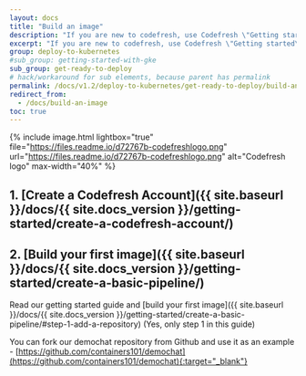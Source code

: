 ```yaml
---
layout: docs
title: "Build an image"
description: "If you are new to codefresh, use Codefresh \"Getting started\" guides to create an account and build an image."
excerpt: "If you are new to codefresh, use Codefresh \"Getting started\" guides to create an account and build an image."
group: deploy-to-kubernetes
#sub_group: getting-started-with-gke
sub_group: get-ready-to-deploy
# hack/workaround for sub elements, because parent has permalink
permalink: /docs/v1.2/deploy-to-kubernetes/get-ready-to-deploy/build-an-image/
redirect_from:
  - /docs/build-an-image
toc: true
---
```


{% include image.html 
lightbox="true" 
file="https://files.readme.io/d72767b-codefreshlogo.png" 
url="https://files.readme.io/d72767b-codefreshlogo.png" 
alt="Codefresh logo" 
max-width="40%" 
%}

## 1. [Create a Codefresh Account]({{ site.baseurl }}/docs/{{ site.docs_version }}/getting-started/create-a-codefresh-account/) 

## 2. [Build your first image]({{ site.baseurl }}/docs/{{ site.docs_version }}/getting-started/create-a-basic-pipeline/) 
Read our getting started guide and [build your first image]({{ site.baseurl }}/docs/{{ site.docs_version }}/getting-started/create-a-basic-pipeline/#step-1-add-a-repository) (Yes, only step 1 in this guide)

You can fork our demochat repository from Github and use it as an example  - [https://github.com/containers101/demochat](https://github.com/containers101/demochat){:target="_blank"} 
